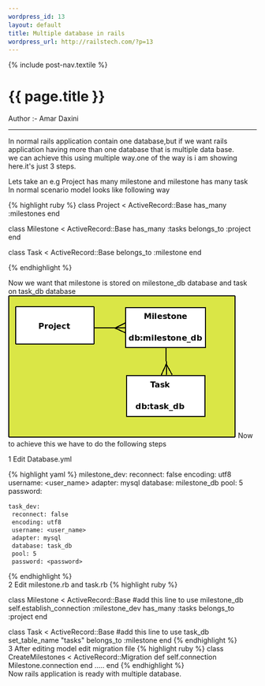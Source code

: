 ```yaml
--- 
wordpress_id: 13
layout: default
title: Multiple database in rails
wordpress_url: http://railstech.com/?p=13
---
```

{% include post-nav.textile %}

<h1 class="page-title">{{ page.title }}</h1>
<span class="author">Author :- Amar Daxini </span>
<br />
<hr />
In normal rails application contain one database,but if we want rails application having more than one database that is multiple data base.<br /> 
we can achieve this using multiple way.one of the way is i am showing here.it's just 3 steps.
<br />

Lets take an e.g Project has many milestone and milestone has many task
<br />
In normal scenario model looks like following way
<br />

{% highlight ruby %}
class Project < ActiveRecord::Base
  has_many :milestones
end

class Milestone < ActiveRecord::Base
    has_many :tasks
    belongs_to :project
end

class Task < ActiveRecord::Base
  belongs_to :milestone
end

  {% endhighlight %}
  <br />


Now we want that milestone is stored on milestone_db database and task on task_db database<br />
<img class="alignnone size-full wp-image-9" title="Rails multiple database" src="/images/posts/multipledatabase.png" alt="Rails multiple database" width="462" height="290" />
Now to achieve this we have to do the following steps<br />

1 Edit Database.yml

 {% highlight yaml %}
    milestone_dev:
     reconnect: false
     encoding: utf8
     username: <user_name>
     adapter: mysql
     database: milestone_db
     pool: 5
     password: <password>

    task_dev:
     reconnect: false
     encoding: utf8
     username: <user_name>
     adapter: mysql
     database: task_db
     pool: 5
     password: <password>
   {% endhighlight %}
   <br />
2 Edit milestone.rb and task.rb
{% highlight ruby %}

class Milestone < ActiveRecord::Base
  #add this line to use milestone_db
  self.establish_connection :milestone_dev
  has_many :tasks
  belongs_to :project
end

class Task < ActiveRecord::Base
  #add this line to use task_db
  set_table_name "tasks"
  belongs_to :milestone
end
 {% endhighlight %}
 <br />
3 After editing model edit migration file
{% highlight ruby %}
class CreateMilestones < ActiveRecord::Migration
  def self.connection
    Milestone.connection
  end
 .....
end
 {% endhighlight %}
<br />
Now rails application is ready with multiple database.


